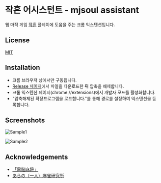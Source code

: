 
# 작혼 어시스턴트 - mjsoul assistant

 웹 마작 게임 [작혼](https://mahjongsoul.com/) 플레이에 도움을 주는 크롬 익스텐션입니다. 


## License

[MIT](https://github.com/kms-97/mahjang_extension/blob/master/LICENSE)

  
## Installation

- 크롬 브라우저 상에서만 구동됩니다.
- [Release 페이지](https://github.com/kms-97/mahjang_extension/releases)에서 파일을 다운로드한 뒤 압축을 해제합니다.
- 크롬 익스텐션 페이지(chrome://extensions)에서 개발자 모드를 활성화합니다.
- "압축해제된 확장프로그램을 로드합니다."를 통해 경로를 설정하여 익스텐션을 등록합니다.

## Screenshots

![Sample1](https://user-images.githubusercontent.com/72490858/128600722-dd010e0e-3eb8-46c2-ae04-f28b149c9831.PNG)

![Sample2](https://user-images.githubusercontent.com/72490858/128600753-4eef7204-c2e4-4d1d-8b83-dc4742c7d01f.PNG)

  
## Acknowledgements

 - [「電脳麻将」](https://github.com/kobalab/Majiang)
 - [あらの（一人）麻雀研究所](https://mahjong.ara.black/)
